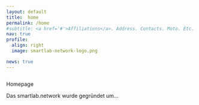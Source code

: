 ```yaml
---
layout: default
title:  home
permalink: /home
#subtitle: <a href='#'>Affiliations</a>. Address. Contacts. Moto. Etc.
nav: true
profile:
  align: right
  image: smartlab-network-logo.png

news: true
---
```


<img src="/assets/img/logo-projetion.jpg" alt="">


Homepage

Das smartlab.network wurde gegr&uuml;ndet um...
